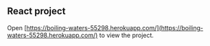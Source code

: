 ## React project
Open [https://boiling-waters-55298.herokuapp.com/](https://boiling-waters-55298.herokuapp.com/) to view the project.
